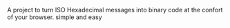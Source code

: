 A project to turn ISO Hexadecimal messages into binary code at the confort of your browser. simple and easy
